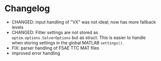 # Changelog

- CHANGED: input handling of "VX" was not ideal; now has more fallback levels
- CHANGED: Fitter settings are not stored as `optim.options.SolverOptions` but as struct.
  This is easier to handle when storing settings in the global MATLAB `settings()`.
- FIX: parser handling of FSAE TTC MAT files
- improved error handling
